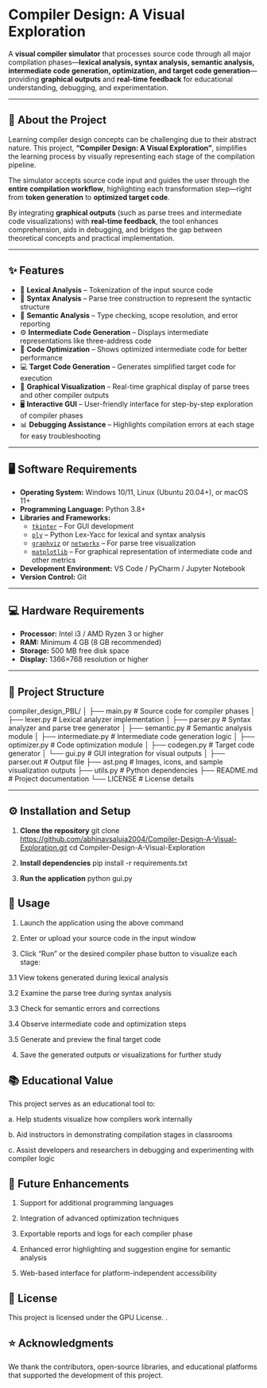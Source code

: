 # Compiler Design: A Visual Exploration

A **visual compiler simulator** that processes source code through all major compilation phases—**lexical analysis, syntax analysis, semantic analysis, intermediate code generation, optimization, and target code generation**—providing **graphical outputs** and **real-time feedback** for educational understanding, debugging, and experimentation.

---

## 📖 About the Project

Learning compiler design concepts can be challenging due to their abstract nature. This project, **“Compiler Design: A Visual Exploration”**, simplifies the learning process by visually representing each stage of the compilation pipeline.

The simulator accepts source code input and guides the user through the **entire compilation workflow**, highlighting each transformation step—right from **token generation** to **optimized target code**.

By integrating **graphical outputs** (such as parse trees and intermediate code visualizations) with **real-time feedback**, the tool enhances comprehension, aids in debugging, and bridges the gap between theoretical concepts and practical implementation.

---

## ✨ Features

- 📝 **Lexical Analysis** – Tokenization of the input source code  
- 🌳 **Syntax Analysis** – Parse tree construction to represent the syntactic structure  
- 🧠 **Semantic Analysis** – Type checking, scope resolution, and error reporting  
- ⚙️ **Intermediate Code Generation** – Displays intermediate representations like three-address code  
- 🚀 **Code Optimization** – Shows optimized intermediate code for better performance  
- 💻 **Target Code Generation** – Generates simplified target code for execution  
- 🎨 **Graphical Visualization** – Real-time graphical display of parse trees and other compiler outputs  
- 🖥️ **Interactive GUI** – User-friendly interface for step-by-step exploration of compiler phases  
- 📊 **Debugging Assistance** – Highlights compilation errors at each stage for easy troubleshooting  

---

## 🖥️ Software Requirements

- **Operating System:** Windows 10/11, Linux (Ubuntu 20.04+), or macOS 11+  
- **Programming Language:** Python 3.8+  
- **Libraries and Frameworks:**  
  - [`tkinter`](https://docs.python.org/3/library/tkinter.html) – For GUI development  
  - [`ply`](https://www.dabeaz.com/ply/) – Python Lex-Yacc for lexical and syntax analysis  
  - [`graphviz`](https://graphviz.org/) or [`networkx`](https://networkx.org/) – For parse tree visualization  
  - [`matplotlib`](https://matplotlib.org/) – For graphical representation of intermediate code and other metrics  
- **Development Environment:** VS Code / PyCharm / Jupyter Notebook  
- **Version Control:** Git  

---

## 💻 Hardware Requirements

- **Processor:** Intel i3 / AMD Ryzen 3 or higher  
- **RAM:** Minimum 4 GB (8 GB recommended)  
- **Storage:** 500 MB free disk space  
- **Display:** 1366×768 resolution or higher  

---

## 📂 Project Structure

compiler_design_PBL/
│
├── main.py # Source code for compiler phases
│ ├── lexer.py # Lexical analyzer implementation
│ ├── parser.py # Syntax analyzer and parse tree generator
│ ├── semantic.py # Semantic analysis module
│ ├── intermediate.py # Intermediate code generation logic
│ ├── optimizer.py # Code optimization module
│ ├── codegen.py # Target code generator
│ └── gui.py # GUI integration for visual outputs
│
├── parser.out # Output file
├── ast.png # Images, icons, and sample visualization outputs
├── utils.py # Python dependencies
├── README.md # Project documentation
└── LICENSE # License details


---

## ⚙️ Installation and Setup

1. **Clone the repository**
   git clone https://github.com/abhinavsaluja2004/Compiler-Design-A-Visual-Exploration.git
   cd Compiler-Design-A-Visual-Exploration
   
2. **Install dependencies**
   pip install -r requirements.txt

3. **Run the application**
   python gui.py

## 🚀 Usage

1. Launch the application using the above command

2. Enter or upload your source code in the input window

3. Click “Run” or the desired compiler phase button to visualize each stage:

  3.1 View tokens generated during lexical analysis
  
  3.2 Examine the parse tree during syntax analysis

  3.3 Check for semantic errors and corrections

  3.4 Observe intermediate code and optimization steps

  3.5 Generate and preview the final target code

4. Save the generated outputs or visualizations for further study

## 📚 Educational Value

This project serves as an educational tool to:

a. Help students visualize how compilers work internally

b. Aid instructors in demonstrating compilation stages in classrooms

c. Assist developers and researchers in debugging and experimenting with compiler logic

## 🔧 Future Enhancements

1. Support for additional programming languages

2. Integration of advanced optimization techniques

3. Exportable reports and logs for each compiler phase

4. Enhanced error highlighting and suggestion engine for semantic analysis

5. Web-based interface for platform-independent accessibility


## 📜 License

This project is licensed under the GPU License.
.

## ⭐ Acknowledgments

We thank the contributors, open-source libraries, and educational platforms that supported the development of this project.

